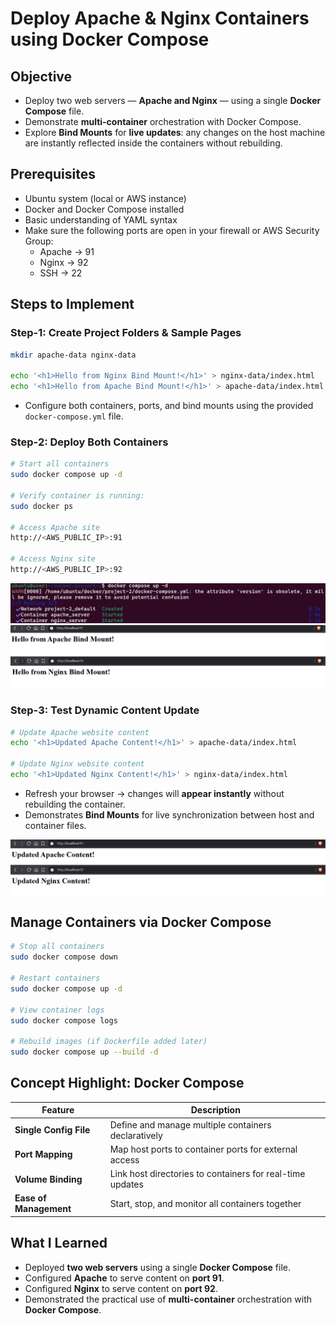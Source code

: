 # Deploy Apache & Nginx Containers using Docker Compose

## Objective
- Deploy two web servers — **Apache and Nginx** — using a single **Docker Compose** file.
- Demonstrate **multi-container** orchestration with Docker Compose.
- Explore **Bind Mounts** for **live updates**: any changes on the host machine are instantly reflected inside the containers without rebuilding.


## Prerequisites
- Ubuntu system (local or AWS instance)
- Docker and Docker Compose installed
- Basic understanding of YAML syntax
- Make sure the following ports are open in your firewall or AWS Security Group:
  - Apache → 91
  - Nginx → 92
  - SSH → 22


## Steps to Implement

### Step-1: Create Project Folders & Sample Pages
```sh
mkdir apache-data nginx-data

echo '<h1>Hello from Nginx Bind Mount!</h1>' > nginx-data/index.html
echo '<h1>Hello from Apache Bind Mount!</h1>' > apache-data/index.html
```

- Configure both containers, ports, and bind mounts using the provided `docker-compose.yml` file.


### Step-2: Deploy Both Containers
```sh
# Start all containers
sudo docker compose up -d

# Verify container is running:
sudo docker ps

# Access Apache site
http://<AWS_PUBLIC_IP>:91

# Access Nginx site
http://<AWS_PUBLIC_IP>:92
```

![compose-file](/project-2/imgs/compose-file.png)
![access-website](/project-2/imgs/access-website.png)


### Step-3: Test Dynamic Content Update
```sh
# Update Apache website content
echo '<h1>Updated Apache Content!</h1>' > apache-data/index.html

# Update Nginx website content
echo '<h1>Updated Nginx Content!</h1>' > nginx-data/index.html
```
- Refresh your browser → changes will **appear instantly** without rebuilding the container.
- Demonstrates **Bind Mounts** for live synchronization between host and container files.

![updated-content](/project-2/imgs/updated-content.png)

## Manage Containers via Docker Compose
```sh
# Stop all containers
sudo docker compose down

# Restart containers
sudo docker compose up -d

# View container logs
sudo docker compose logs

# Rebuild images (if Dockerfile added later)
sudo docker compose up --build -d
```


## Concept Highlight: Docker Compose
| Feature                | Description                                               |
| ---------------------- | --------------------------------------------------------- |
| **Single Config File** | Define and manage multiple containers declaratively       |
| **Port Mapping**       | Map host ports to container ports for external access     |
| **Volume Binding**     | Link host directories to containers for real-time updates |
| **Ease of Management** | Start, stop, and monitor all containers together          |


## What I Learned
- Deployed **two web servers** using a single **Docker Compose** file.
- Configured **Apache** to serve content on **port 91**.
- Configured **Nginx** to serve content on **port 92**.
- Demonstrated the practical use of **multi-container** orchestration with **Docker Compose**.
